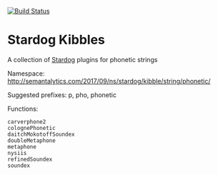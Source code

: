 [![Build Status](https://travis-ci.org/semantalytics/stardog-kibbles.svg?branch=master)](https://travis-ci.org/semantalytics/stardog-kibbles)

# Stardog Kibbles

A collection of [Stardog](http://stardog.com) plugins for phonetic strings

Namespace: http://semantalytics.com/2017/09/ns/stardog/kibble/string/phonetic/

Suggested prefixes: p, pho, phonetic

Functions:

    carverphone2
    colognePhonetic
    daitchMokotoffSoundex
    doubleMetaphone
    metaphone
    nysiis
    refinedSoundex
    soundex

